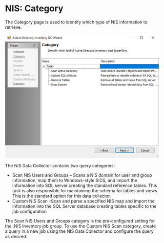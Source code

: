 # NIS: Category

The Category page is used to identify which type of NIS information to retrieve.

![NIS Data Collector Wizard Category page](/static/img/product_docs/accessanalyzer/accessanalyzer/enterpriseauditor/admin/datacollector/adinventory/category.png)

The NIS Data Collector contains two query categories:

- Scan NIS Users and Groups – Scans a NIS domain for user and group information, map them to Windows-style SIDS, and import the information into SQL server creating the standard reference tables. This task is also responsible for maintaining the schema for tables and views. This is the standard option for this data collector.
- Custom NIS Scan –Scan and parse a specified NIS map and import the information into the SQL Server database creating tables specific to the job configuration

The Scan NIS Users and Groups category is the pre-configured setting for the .NIS Inventory job group. To use the Custom NIS Scan category, create a query in a new job using the NIS Data Collector and configure the query as desired.
